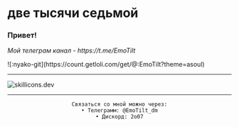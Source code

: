 <h1 align="left">две тысячи седьмой</h1>
<h3>Привет!</h3>
<p>
<i>Мой телеграм канал - https://t.me/EmoTilt</i>
</p>
![:nyako-git](https://count.getloli.com/get/@:EmoTilt?theme=asoul)
<hr>
<img src="https://skillicons.dev/icons?i=js,ts,react,docker,tailwind,java,cs,nginx,arch,vim&perline=5&theme=dark" alt="skillicons.dev">
<hr>
<div align="center">
    
    Связаться со мной можно через:
    • Телеграмм: @EmoTilt_dm
    • Дискорд: 2o07
</div>
